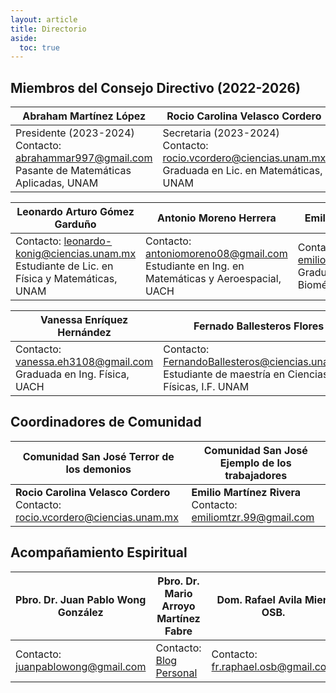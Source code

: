 ```yaml
---
layout: article
title: Directorio
aside:
  toc: true
---
```



## Miembros del Consejo Directivo (2022-2026)

| Abraham Martínez López | Rocio Carolina Velasco Cordero | Emiliano Flores Salazar | 
| ---- | ---- | ---- |
|  Presidente (2023-2024) <br> Contacto: [abrahammar997@gmail.com](mailto:abrahammar997@gmail.com)  <br> Pasante de Matemáticas Aplicadas, UNAM |  Secretaria (2023-2024) <br> Contacto: [rocio.vcordero@ciencias.unam.mx](mailto:rocio.vcordero@ciencias.unam.mx)  <br> Graduada en Lic. en Matemáticas, UNAM | Tesorero (2023-2024) <br> Contacto: [emilianofsalazar@gmail.com](mailto:emilianofsalazar@gmail.com)  <br> Estudiante de Ing. Física, ITESM |


| Leonardo Arturo Gómez Garduño | Antonio Moreno Herrera | Emilio Martínez Rivera | 
| ---- | ---- | ---- |
| Contacto: [leonardo-konig@ciencias.unam.mx](mailto:leonardo-konig@ciencias.unam.mx)  <br> Estudiante de Lic. en Física y Matemáticas, UNAM | Contacto: [antoniomoreno08@gmail.com](mailto:antoniomoreno08@gmail.com)  <br> Estudiante en Ing. en Matemáticas y Aeroespacial, UACH | Contacto: [emiliomtzr.99@gmail.com](mailto:emiliomtzr.99@gmail.com)  <br> Graduado en Ing. Biomédica, UAQ |


| Vanessa Enríquez Hernández | Fernado Ballesteros Flores | 
| ---- | ---- |
| Contacto: [vanessa.eh3108@gmail.com](mailto:vanessa.eh3108@gmail.com)  <br> Graduada en Ing. Física, UACH |  Contacto: [FernandoBallesteros@ciencias.unam.mx](mailto:FernandoBallesteros@ciencias.unam.mx)  <br> Estudiante de maestría en Ciencias Físicas, I.F. UNAM  |


## Coordinadores de Comunidad
  
  
| Comunidad San José Terror de los demonios | Comunidad San José Ejemplo de los trabajadores |
| ---- | ---- |
| **Rocio Carolina Velasco Cordero** <br> Contacto: [rocio.vcordero@ciencias.unam.mx](mailto:rocio.vcordero@ciencias.unam.mx) | **Emilio Martínez Rivera** <br> Contacto: [emiliomtzr.99@gmail.com](mailto:emiliomtzr.99@gmail.com) | 

## Acompañamiento Espiritual

| Pbro. Dr. Juan Pablo Wong González | Pbro. Dr. Mario Arroyo Martínez Fabre | Dom. Rafael Avila Mier, OSB. | 
| ---- | ---- | ---- |
| Contacto: [juanpablowong@gmail.com](mailto:juanpablowong@gmail.com)  | Contacto: [Blog Personal](https://teologiaparamillennials.com/contacto/ "Blog Personal") | Contacto: [fr.raphael.osb@gmail.com](mailto:fr.raphael.osb@gmail.com) |
